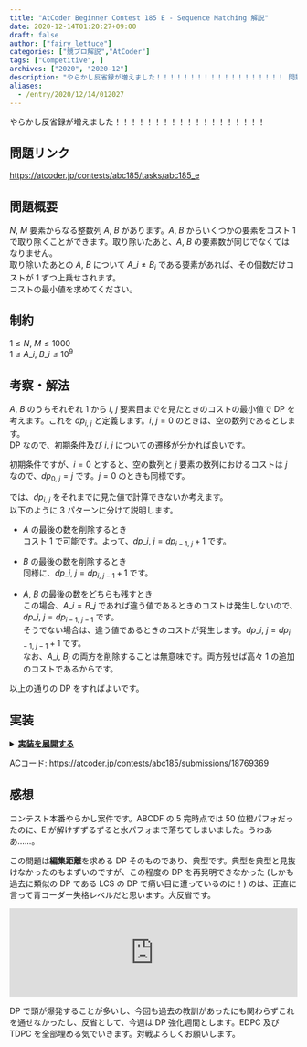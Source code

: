 ```yaml
---
title: "AtCoder Beginner Contest 185 E - Sequence Matching 解説"
date: 2020-12-14T01:20:27+09:00
draft: false
author: ["fairy_lettuce"]
categories: ["競プロ解説","AtCoder"]
tags: ["Competitive", ]
archives: ["2020", "2020-12"]
description: "やらかし反省録が増えました！！！！！！！！！！！！！！！！！！！ 問題リンク https://atcoder.jp/contests/abc185/tasks/abc185_e 問題概要 要素からなる整数列 があります。 からいくつかの要素をコスト で取り除くことができます。取り…"
aliases:
  - /entry/2020/12/14/012027
---
```


<!-- 解説ブログ テンプレ -->

やらかし反省録が増えました！！！！！！！！！！！！！！！！！！！

## 問題リンク

https://atcoder.jp/contests/abc185/tasks/abc185_e

## 問題概要

$N,\ M$ 要素からなる整数列 $A,\ B$ があります。$A,\ B$ からいくつかの要素をコスト $1$ で取り除くことができます。取り除いたあと、$A,\ B$ の要素数が同じでなくてはなりません。  
取り除いたあとの $A,\ B$ について $A\_i\neq B_i$ である要素があれば、その個数だけコストが $1$ ずつ上乗せされます。  
コストの最小値を求めてください。

## 制約

$1\le N,\ M\le 1000$  
$1\le A\_i,\ B\_i\le 10^{9}$  

<!--more-->

## 考察・解法

$A,\ B$ のうちそれぞれ $1$ から $i,\ j$ 要素目までを見たときのコストの最小値で DP を考えます。これを $dp_{i,\ j}$ と定義します。$i,\ j=0$ のときは、空の数列であるとします。  
DP なので、初期条件及び $i,\ j$ についての遷移が分かれば良いです。  

初期条件ですが、$i=0$ とすると、空の数列と $j$ 要素の数列におけるコストは $j$ なので、$dp_{0,\ j}=j$ です。$j=0$ のときも同様です。

では、$dp_{i,\ j}$ をそれまでに見た値で計算できないか考えます。  
以下のように $3$ パターンに分けて説明します。

- $A$ の最後の数を削除するとき  
コスト $1$ で可能です。よって、$dp\_{i,\ j}=dp_{i-1,\ j}+1$ です。  

- $B$ の最後の数を削除するとき  
同様に、$dp\_{i,\ j}=dp_{i,\ j-1}+1$ です。  

- $A,\ B$ の最後の数をどちらも残すとき  
この場合、$A\_i=B\_j$ であれば違う値であるときのコストは発生しないので、$dp\_{i,\ j}=dp_{i-1,\ j-1}$ です。  
そうでない場合は、違う値であるときのコストが発生します。$dp\_{i,\ j}=dp_{i-1,\ j-1}+1$ です。  
なお、$A\_i,\ B_j$ の両方を削除することは無意味です。両方残せば高々 $1$ の追加のコストであるからです。

以上の通りの DP をすればよいです。

## 実装

<details><summary><u><b>実装を展開する</b></u></summary>

```cs
		public void Solve()
		{
			var (n, m) = cin.ReadValue<int, int>();
			var a = cin.ReadIntArray(n);
			var b = cin.ReadIntArray(m);
			var dp = new int[n + 1][];
			for (int i = 0; i < n + 1; i++)
			{
				dp[i] = new int[m + 1];
			}
			for (int i = 0; i < n + 1; i++)
			{
				dp[i][0] = i;
			}
			for (int i = 0; i < m + 1; i++)
			{
				dp[0][i] = i;
			}
 
			for (int i = 1; i <= n; i++)
			{
				for (int j = 1; j <= m; j++)
				{
					dp[i][j] = dp[i - 1][j - 1] + 1;
					if (a[i - 1] == b[j - 1]) dp[i][j]--;
					dp[i][j].Chmin(dp[i][j - 1] + 1);
					dp[i][j].Chmin(dp[i - 1][j] + 1);
				}
			}
			Console.WriteLine(dp[n][m]);
		}
```

</details>

ACコード: https://atcoder.jp/contests/abc185/submissions/18769369  

## 感想

コンテスト本番やらかし案件です。ABCDF の 5 完時点では 50 位橙パフォだったのに、E が解けずずるずると水パフォまで落ちてしまいました。うわああ……。

この問題は<b>編集距離</b>を求める DP そのものであり、典型です。典型を典型と見抜けなかったのもまずいのですが、この程度の DP を再発明できなかった (しかも過去に類似の DP である LCS の DP で痛い目に遭っているのに！) のは、正直に言って青コーダー失格レベルだと思います。大反省です。


<div class="inner-link-wrapper">
  <iframe
    class="hatenablogcard"
    style="width:100%;height:155px;max-width:680px;"
    src="https://hatenablog-parts.com/embed?url=https://fairy-lettuce.hatenadiary.com/entry/2020/11/16/043025"
    width="300" height="150" frameborder="0" scrolling="no">
  </iframe>
</div>


DP で頭が爆発することが多いし、今回も過去の教訓があったにも関わらずこれを通せなかったし、反省として、今週は DP 強化週間とします。EDPC 及び TDPC を全部埋める気でいきます。対戦よろしくお願いします。